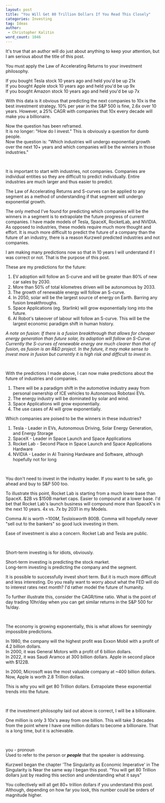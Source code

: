 ```yaml
---
layout: post
title: "You Will Get 80 Trillion Dollars If You Read This Closely"
categories: Investing
tag: Ideas
author:
 - Christopher Kalitin
word_count: 1046
---
```

<head>
    <meta property="og:image" content="{{site.url}}/assets/images/covers/80-trillion-dollars.jpg">
</head>

It's true that an author will do just about anything to keep your attention, but I am serious about the title of this post.

You must apply the Law of Accelerating Returns to your investment philosophy.

If you bought Tesla stock 10 years ago and held you'd be up 21x  
If you bought Apple stock 10 years ago and held you'd be up 9x  
If you bought Amazon stock 10 years ago and held you'd be up 7x

With this data is it obvious that predicting the next companies to 10x is the best investment strategy.
10% per year in the S&P 500 is fine, 2.6x over 10 years. However, a 25% CAGR with companies that 10x every decade will make you a billionaire. 

Now the question has been reframed.   
It is no longer: "How do I invest." This is obviously a question for dumb people.  
Now the question is: "Which industries will undergo exponential growth over the next 10+ years and which companies will be the winners in those industries."

‎

It is important to start with industries, not companies. Companies are individual entities so they are difficult to predict individually. Entire industries are much larger and thus easier to predict.

The Law of Accelerating Returns and S-curves can be applied to any segment as a method of understanding if that segment will undergo exponential growth.

The only method I've found for predicting which companies will be the winners in a segment is to extrapolate the future progress of current companies. I have made models of Tesla, SpaceX, RocketLab, and NVIDIA. As opposed to industries, these models require much more thought and effort. It is much more difficult to predict the future of a company than the future of an industry, there is a reason Kurzweil predicted industries and not companies. 

I am making many predictions now so that in 10 years I will understand if I was correct or not. That is the purpose of this post.

These are my predictions for the future:
1. EV adoption will follow an S-curve and will be greater than 80% of new car sales by 2030.
2. More than 50% of total kilometres driven will be autonomous by 2033.
3. The growth of renewable energy will follow an S-curve.
4. In 2050, solar will be the largest source of energy on Earth. Barring any fusion breakthroughs.
5. Space Applications (eg. Starlink) will grow exponentially long into the future.
6. AI Robot's takeover of labour will follow an S-curve. This will be the largest economic paradigm shift in human history.

<i>A note on fusion: If there is a fusion breakthrough that allows for cheaper energy generation than future solar, its adoption will follow an S-Curve. Currently the S-curves of renewable energy are much clearer than that of fusion, as fusion is an R&D project. In the future, it may make sense to invest more in fusion but currently it is high risk and difficult to invest in.</i>

‎

With the predictions I made above, I can now make predictions about the future of industries and companies.

1. There will be a paradigm shift in the automotive industry away from personal ownership of ICE vehicles to Autonomous Robotaxi EVs.
2. The energy industry will be dominated by solar and wind.
3. Space Applications will grow exponentially.
4. The use cases of AI will grow exponentially.

Which companies are poised to be the winners in these industries?

1. Tesla - Leader in EVs, Autonomous Driving, Solar Energy Generation, and Energy Storage
2. SpaceX - Leader in Space Launch and Space Applications
3. Rocket Lab - Second Place in Space Launch and Space Applications Hardware
5. NVIDIA - Leader in AI Training Hardware and Software, although hopefully not for long

‎

You don't need to invest in the industry leader. If you want to be safe, go ahead and buy to S&P 500 too.

To illustrate this point, Rocket Lab is starting from a much lower base than SpaceX. $2B vs $150B market caps. Easier to compound at a lower base. I'd bet that Rocket Lab's launch business will compound more than SpaceX's in the next 10 years. 4x vs. 7x by 2031 in my Models.

Comma AI is worth ~$100M, Tesla is worth ~$800B. Comma will hopefully never "sell out to the bankers" so good luck investing in them.

Ease of investment is also a concern. Rocket Lab and Tesla are public.

‎

Short-term investing is for idiots, obviously.

Short-term investing is predicting the stock market.  
Long-term investing is predicting the company and the segment.

It is possible to successfully invest short term. But it is much more difficult and less interesting. Do you really want to worry about what the FED will do to interest rates next month? I'd rather model the future of humanity.

To further illustrate this, consider the CAGR/time ratio. What is the point of day trading 10hr/day when you can get similar returns in the S&P 500 for 1s/day.

‎

The economy is growing exponentially, this is what allows for seemingly impossible predictions.

In 1980, the company will the highest profit was Exxon Mobil with a profit of 4.2 billion dollars.  
In 2000, it was General Motors with a profit of 6 billion dollars.  
In 2022, it was Saudi Aramco at 300 billion dollars. Apple in second place with $122B.

In 2000, Microsoft was the most valuable company at ~400 billion dollars.  
Now, Apple is worth 2.8 Trillion dollars.

This is why you will get 80 Trillion dollars. Extrapolate these exponential trends into the future.

‎

If the investment philosophy laid out above is correct, I will be a billionaire.

One million is only 3 10x's away from one billion. This will take 3 decades from the point where I have one million dollars to become a billionaire. That is a long time, but it is achievable.

‎

you - pronoun  
Used to refer to the person or <b><i>people</i></b> that the speaker is addressing.

Kurzweil began the chapter 'The Singularity as Economic Imperative' in The Singularity is Near the same way I began this post. “You will get 80 Trillion dollars just by reading this section and understanding what it says”

You collectively will all get 80+ trillion dollars if you understand this post. Although, depending on how far you look, this number could be orders of magnitude higher.
